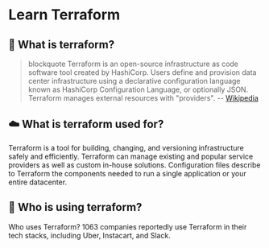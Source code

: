 # Learn Terraform

## :book: What is terraform?
>blockquote Terraform is an open-source infrastructure as code software tool created by HashiCorp. Users define and provision data center infrastructure using a declarative configuration language known as HashiCorp Configuration Language, or optionally JSON. Terraform manages external resources with "providers". -- [Wikipedia](https://en.wikipedia.org/wiki/Terraform_(software))

## :cloud: What is terraform used for?
Terraform is a tool for building, changing, and versioning infrastructure safely and efficiently. Terraform can manage existing and popular service providers as well as custom in-house solutions. Configuration files describe to Terraform the components needed to run a single application or your entire datacenter.

## :triangular_flag_on_post: Who is using terraform?
Who uses Terraform? 1063 companies reportedly use Terraform in their tech stacks, including Uber, Instacart, and Slack.
